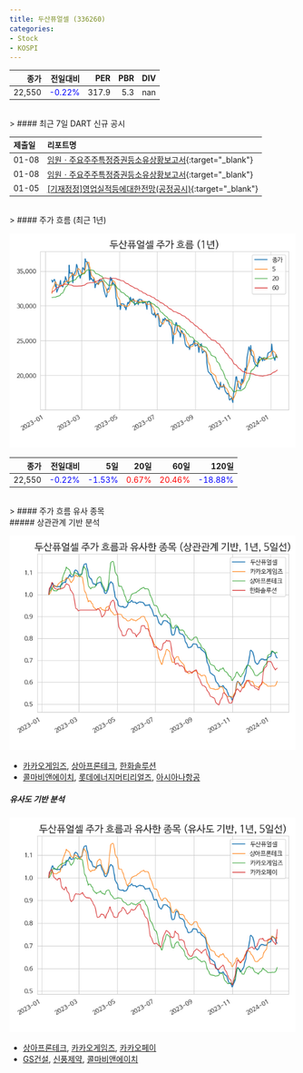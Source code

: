 ```yaml
---
title: 두산퓨얼셀 (336260)
categories:
- Stock
- KOSPI
---
```


|종가|전일대비|PER|PBR|DIV|
|---:|-------:|--:|--:|--:|
|22,550|<span style="color: blue">-0.22%</span>|317.9|5.3|nan|

<!-- more -->

<br>
> #### 최근 7일 DART 신규 공시


|제출일|리포트명|
|:-----|:-------|
|01-08|[임원ㆍ주요주주특정증권등소유상황보고서](https://dart.fss.or.kr/dsaf001/main.do?rcpNo=20240108000555){:target="_blank"}|
|01-08|[임원ㆍ주요주주특정증권등소유상황보고서](https://dart.fss.or.kr/dsaf001/main.do?rcpNo=20240108000531){:target="_blank"}|
|01-05|[[기재정정]영업실적등에대한전망(공정공시)](https://dart.fss.or.kr/dsaf001/main.do?rcpNo=20240105800608){:target="_blank"}|

<br>
> #### 주가 흐름 (최근 1년)

![336260](/assets/images/stock/336260.png)

|종가|전일대비|5일|20일|60일|120일|
|---:|-------:|--:|---:|---:|----:|
|22,550|<span style="color: blue">-0.22%</span>|<span style="color: blue">-1.53%</span>|<span style="color: red">0.67%</span>|<span style="color: red">20.46%</span>|<span style="color: blue">-18.88%</span>|

<br>
> #### 주가 흐름 유사 종목
<br>
##### 상관관계 기반 분석

![336260](/assets/images/stock/336260_corr.png)
- [카카오게임즈](/293490/), [상아프론테크](/089980/), [한화솔루션](/009830/)
- [콜마비앤에이치](/200130/), [롯데에너지머티리얼즈](/020150/), [아시아나항공](/020560/)

##### 유사도 기반 분석

![336260](/assets/images/stock/336260_sim.png)
- [상아프론테크](/089980/), [카카오게임즈](/293490/), [카카오페이](/377300/)
- [GS건설](/006360/), [신풍제약](/019170/), [콜마비앤에이치](/200130/)